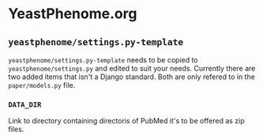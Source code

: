 # YeastPhenome.org

## `yeastphenome/settings.py-template`

`yeastphenome/settings.py-template` needs to be copied to
`yeastphenome/settings.py` and edited to suit your needs.  Currently
there are two added items that isn't a Django standard.  Both are only
refered to in the `paper/models.py` file.

### `DATA_DIR`

Link to directory containing directoris of PubMed it's to be offered
as zip files.
